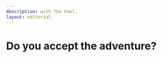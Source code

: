 ```yaml
---
description: with The Fool.
layout: editorial
---
```


# Do you accept the adventure?

<figure><img src="../../../../../../.gitbook/assets/pexels-btgl-♡-9570525.jpg" alt=""><figcaption></figcaption></figure>

###
